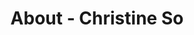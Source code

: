 ---
id: christine_so
permalink: "/about/christine_so"
full_name: Christine So
title: About - Christine So
role: Sr. Proposal Manager
image: 
about: Christine is a growth expert with deep expertise in managing proposals, contracts,
  marketing, technical writing, and business development. She has a passion for breaking
  the status quo of traditional government proposals with creativity, visual aesthetics,
  and plain language. When not working to meet ever growing deadlines, she enjoys
  reading, writing, and exploring new cities.
github: https://github.com/raft-cso
linkedin: https://www.linkedin.com/in/christinekobayashi/
featimg: "/assets/aboutBanner1.jpg"
layout: about/profile
---